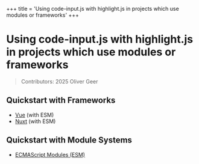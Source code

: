 +++
title = 'Using code-input.js with highlight.js in projects which use modules or frameworks'
+++
# Using code-input.js with highlight.js in projects which use modules or frameworks

> Contributors: 2025 Oliver Geer

## Quickstart with Frameworks
* [Vue](vue) (with ESM)
* [Nuxt](nuxt) (with ESM)

## Quickstart with Module Systems
* [ECMAScript Modules (ESM)](esm)
